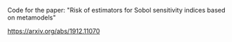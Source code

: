 Code for the paper: "Risk of estimators for Sobol sensitivity indices based on metamodels"


https://arxiv.org/abs/1912.11070
